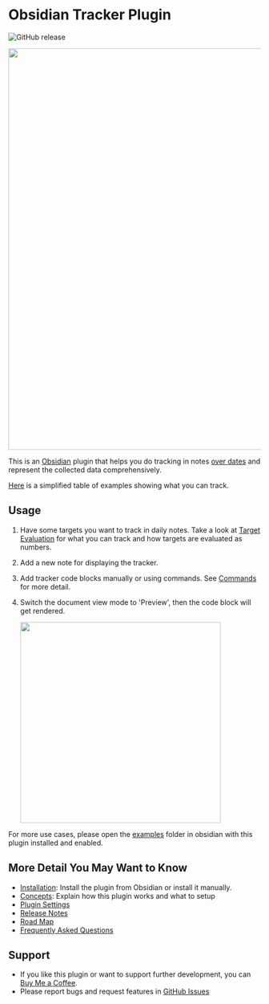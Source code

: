 # Obsidian Tracker Plugin
![GitHub release](https://img.shields.io/github/v/release/pyrochlore/obsidian-tracker)

<img src="https://raw.githubusercontent.com/pyrochlore/obsidian-tracker/master/docs/images/screenshot_v1.3.png" width="800">

This is an [Obsidian](https://obsidian.md/) plugin that helps you do tracking in notes [over dates](https://github.com/pyrochlore/obsidian-tracker/blob/master/docs/Questions.md) and represent the collected data comprehensively. 

[Here](https://github.com/pyrochlore/obsidian-tracker/blob/master/docs/Examples.md) is a simplified table of examples showing what you can track.

## Usage
1. Have some targets you want to track in daily notes. Take a look at [Target Evaluation](https://github.com/pyrochlore/obsidian-tracker/blob/master/docs/TargetEvaluation.md) for what you can track and how targets are evaluated as numbers.
2. Add a new note for displaying the tracker.
3. Add tracker code blocks manually or using commands. See [Commands](https://github.com/pyrochlore/obsidian-tracker/blob/master/docs/Commands.md) for more detail.
4. Switch the document view mode to 'Preview', then the code block will get rendered.

    <img src="https://raw.githubusercontent.com/pyrochlore/obsidian-tracker/master/docs/images/usage_v1.3.gif" width="400">

For more use cases, please open the [examples](https://github.com/pyrochlore/obsidian-tracker/tree/master/examples) folder in obsidian with this plugin installed and enabled.

## More Detail You May Want to Know
- [Installation](https://github.com/pyrochlore/obsidian-tracker/blob/master/docs/Installation.md): Install the plugin from Obsidian or install it manually.
- [Concepts](https://github.com/pyrochlore/obsidian-tracker/blob/master/docs/Concepts.md): Explain how this plugin works and what to setup
- [Plugin Settings](https://github.com/pyrochlore/obsidian-tracker/blob/master/docs/Settings.md)
- [Release Notes](https://github.com/pyrochlore/obsidian-tracker/blob/master/docs/ReleaseNotes.md)
- [Road Map](https://github.com/pyrochlore/obsidian-tracker/blob/master/docs/RoadMap.md)
- [Frequently Asked Questions](https://github.com/pyrochlore/obsidian-tracker/blob/master/docs/Questions.md)

## Support
- If you like this plugin or want to support further development, you can [Buy Me a Coffee](https://www.buymeacoffee.com/pyrochlore).
- Please report bugs and request features in [GitHub Issues](https://github.com/pyrochlore/obsidian-tracker/issues)
